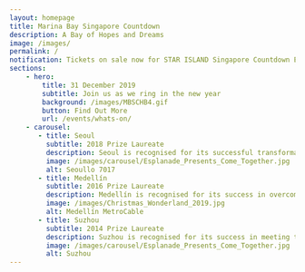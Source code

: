 ```yaml
---
layout: homepage
title: Marina Bay Singapore Countdown
description: A Bay of Hopes and Dreams
image: /images/
permalink: /
notification: Tickets on sale now for STAR ISLAND Singapore Countdown Edition 2019 - 2020 
sections:
    - hero:
        title: 31 December 2019
        subtitle: Join us as we ring in the new year
        background: /images/MBSCHB4.gif
        button: Find Out More
        url: /events/whats-on/
    - carousel:
       - title: Seoul
         subtitle: 2018 Prize Laureate
         description: Seoul is recognised for its successful transformation from a bureaucratic top-down city into the inclusive, socially stable and highly innovative city we see today.
         image: /images/carousel/Esplanade_Presents_Come_Together.jpg
         alt: Seoullo 7017
       - title: Medellín  
         subtitle: 2016 Prize Laureate
         description: Medellín is recognised for its success in overcoming challenges of uncontrolled urban expansion and year of violence due to social inequalities.
         image: /images/Christmas_Wonderland_2019.jpg
         alt: Medellín MetroCable
       - title: Suzhou
         subtitle: 2014 Prize Laureate
         description: Suzhou is recognised for its success in meeting the multiple challenges of balancing economic growth with protection of cultural and built heritage. 
         image: /images/carousel/Esplanade_Presents_Come_Together.jpg
         alt: Suzhou  
---
```

